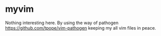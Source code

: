 myvim
=====

Nothing interesting here.
By using the way of pathogen
https://github.com/tpope/vim-pathogen
keeping my all vim files in peace.
